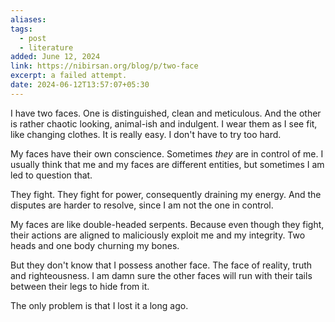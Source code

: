 ```yaml
---
aliases: 
tags:
  - post
  - literature
added: June 12, 2024
link: https://nibirsan.org/blog/p/two-face
excerpt: a failed attempt.
date: 2024-06-12T13:57:07+05:30
---
```

I have two faces. One is distinguished, clean and meticulous. And the other is rather chaotic looking, animal-ish and indulgent. I wear them as I see fit, like changing clothes. It is really easy. I don't have to try too hard. 

My faces have their own conscience. Sometimes *they* are in control of me. I usually think that me and my faces are different entities, but sometimes I am led to question that.

They fight. They fight for power, consequently draining my energy. And the disputes are harder to resolve, since I am not the one in control. 

My faces are like double-headed serpents. Because even though they fight, their actions are aligned to maliciously exploit me and my integrity. Two heads and one body churning my bones.

But they don't know that I possess another face. The face of reality, truth and righteousness. I am damn sure the other faces will run with their tails between their legs to hide from it.

The only problem is that I lost it a long ago. 